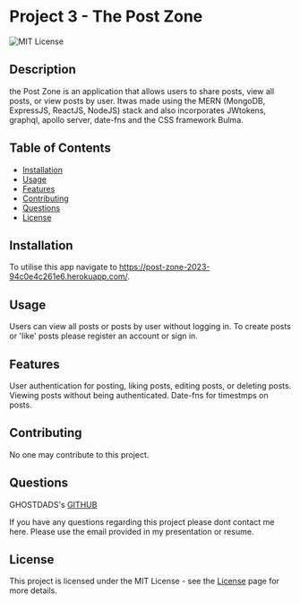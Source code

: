 # Project 3 - The Post Zone

 ![MIT License](https://img.shields.io/badge/License-MIT-green)
  
## Description
  
the Post Zone is an application that allows users to share posts, view all posts, or view posts by user. Itwas made using the MERN (MongoDB, ExpressJS, ReactJS, NodeJS) stack and also incorporates JWtokens, graphql, apollo server, date-fns and the CSS framework Bulma.
  
## Table of Contents
  - [Installation](#installation)
  - [Usage](#usage)
  - [Features](#features)
  - [Contributing](#contributing)
  - [Questions](#questions)
  - [License](#license)
  
## Installation
  
To utilise this app navigate to https://post-zone-2023-94c0e4c261e6.herokuapp.com/.

  
## Usage
  
Users can view all posts or posts by user without logging in. To create posts or 'like' posts please register an account or sign in.


## Features

User authentication for posting, liking posts, editing posts, or deleting posts. Viewing posts without being authenticated. Date-fns for timestmps on posts.
  
## Contributing
  
No one may contribute to this project.
  
## Questions
  
GHOSTDADS's [GITHUB](https://github.com/GHOSTDADS)
  
If you have any questions regarding this project please dont contact me here.
Please use the email provided in my presentation or resume.
  
          
## License
          
This project is licensed under the MIT License - see the [License](https://choosealicense.com/licenses/mit/) page for more details.
          
  